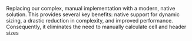 Replacing our complex, manual implementation with a modern, native solution. This provides several key benefits: native support for dynamic sizing, a drastic reduction in complexity, and improved performance. Consequently, it eliminates the need to manually calculate cell and header sizes

